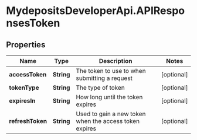 # MydepositsDeveloperApi.APIResponsesToken

## Properties

Name | Type | Description | Notes
------------ | ------------- | ------------- | -------------
**accessToken** | **String** | The token to use to when submitting a request | [optional] 
**tokenType** | **String** | The type of token | [optional] 
**expiresIn** | **String** | How long until the token expires | [optional] 
**refreshToken** | **String** | Used to gain a new token when the access token expires | [optional] 


